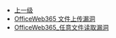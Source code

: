* [上一级](docs/wy876_poc/)
* [OfficeWeb365 文件上传漏洞](docs/wy876_poc/OfficeWeb365/OfficeWeb365%20%E6%96%87%E4%BB%B6%E4%B8%8A%E4%BC%A0%E6%BC%8F%E6%B4%9E.md)
* [OfficeWeb365_任意文件读取漏洞](docs/wy876_poc/OfficeWeb365/OfficeWeb365_%E4%BB%BB%E6%84%8F%E6%96%87%E4%BB%B6%E8%AF%BB%E5%8F%96%E6%BC%8F%E6%B4%9E.md)
